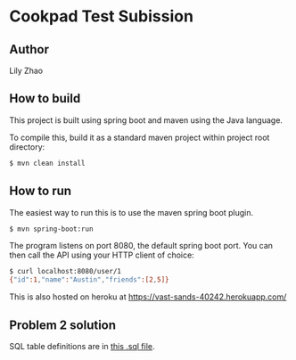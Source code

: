 # Cookpad Test Subission

## Author
Lily Zhao

## How to build

This project is built using spring boot and maven using the Java language.

To compile this, build it as a standard maven project within project root directory:

```sh
$ mvn clean install
```

## How to run

The easiest way to run this is to use the maven spring boot plugin.

```sh
$ mvn spring-boot:run
```

The program listens on port 8080, the default spring boot port. You can then call the API using 
your HTTP client of choice:

```sh
$ curl localhost:8080/user/1
{"id":1,"name":"Austin","friends":[2,5]}
```

This is also hosted on heroku at https://vast-sands-40242.herokuapp.com/

## Problem 2 solution
SQL table definitions are in [this .sql file](cookpad-test-problem2.sql).

